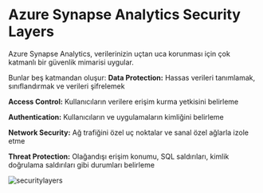 # Azure Synapse Analytics Security Layers

Azure Synapse Analytics, verilerinizin uçtan uca korunması için çok katmanlı bir güvenlik mimarisi uygular.

Bunlar beş katmandan oluşur:
**Data Protection:** Hassas verileri tanımlamak, sınıflandırmak ve verileri şifrelemek

**Access Control:** Kullanıcıların verilere erişim kurma yetkisini belirleme

**Authentication:** Kullanıcıların ve uygulamaların kimliğini belirleme

**Network Security:** Ağ trafiğini özel uç noktalar ve sanal özel ağlarla izole etme

**Threat Protection:** Olağandışı erişim konumu, SQL saldırıları, kimlik doğrulama saldırıları gibi durumları belirleme


![securitylayers](https://docs.microsoft.com/en-us/azure/synapse-analytics/guidance/media/security-white-paper-overview/azure-synapse-security-layers.png)

